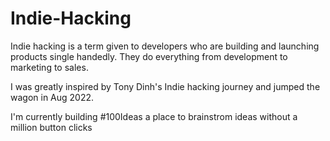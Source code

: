 # Indie-Hacking

Indie hacking is a term given to developers who are building and launching products single handedly. They do everything from development to marketing to sales.

I was greatly inspired by Tony Dinh's Indie hacking journey and jumped the wagon in Aug 2022.

I'm currently building #100Ideas a place to brainstrom ideas without a million button clicks
